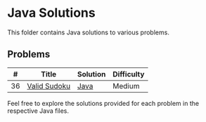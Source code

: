 # Java Solutions

This folder contains Java solutions to various problems.
## Problems
| # | Title | Solution | Difficulty |
|---| ----- | -------- | ---------- |
|36|[Valid Sudoku]()| [Java]()|Medium|


Feel free to explore the solutions provided for each problem in the respective Java files.
